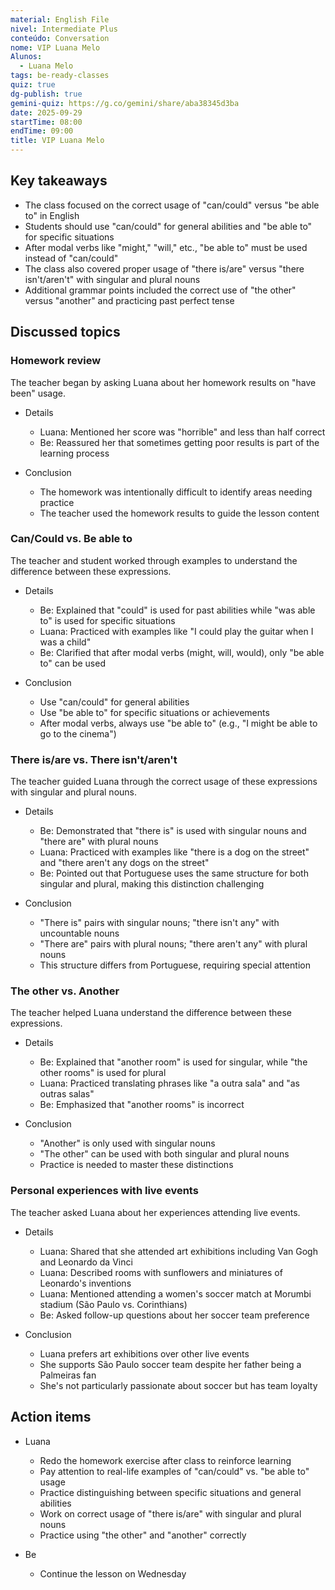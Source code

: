 ```yaml
---
material: English File
nivel: Intermediate Plus
conteúdo: Conversation
nome: VIP Luana Melo
Alunos:
  - Luana Melo
tags: be-ready-classes
quiz: true
dg-publish: true
gemini-quiz: https://g.co/gemini/share/aba38345d3ba
date: 2025-09-29
startTime: 08:00
endTime: 09:00
title: VIP Luana Melo
---
```

## Key takeaways

- The class focused on the correct usage of "can/could" versus "be able to" in English
- Students should use "can/could" for general abilities and "be able to" for specific situations
- After modal verbs like "might," "will," etc., "be able to" must be used instead of "can/could"
- The class also covered proper usage of "there is/are" versus "there isn't/aren't" with singular and plural nouns
- Additional grammar points included the correct use of "the other" versus "another" and practicing past perfect tense

## Discussed topics

### Homework review

The teacher began by asking Luana about her homework results on "have been" usage.

- Details
    
    - Luana: Mentioned her score was "horrible" and less than half correct
    - Be: Reassured her that sometimes getting poor results is part of the learning process
- Conclusion
    
    - The homework was intentionally difficult to identify areas needing practice
    - The teacher used the homework results to guide the lesson content

### Can/Could vs. Be able to

The teacher and student worked through examples to understand the difference between these expressions.

- Details
    
    - Be: Explained that "could" is used for past abilities while "was able to" is used for specific situations
    - Luana: Practiced with examples like "I could play the guitar when I was a child"
    - Be: Clarified that after modal verbs (might, will, would), only "be able to" can be used
- Conclusion
    
    - Use "can/could" for general abilities
    - Use "be able to" for specific situations or achievements
    - After modal verbs, always use "be able to" (e.g., "I might be able to go to the cinema")

### There is/are vs. There isn't/aren't

The teacher guided Luana through the correct usage of these expressions with singular and plural nouns.

- Details
    
    - Be: Demonstrated that "there is" is used with singular nouns and "there are" with plural nouns
    - Luana: Practiced with examples like "there is a dog on the street" and "there aren't any dogs on the street"
    - Be: Pointed out that Portuguese uses the same structure for both singular and plural, making this distinction challenging
- Conclusion
    
    - "There is" pairs with singular nouns; "there isn't any" with uncountable nouns
    - "There are" pairs with plural nouns; "there aren't any" with plural nouns
    - This structure differs from Portuguese, requiring special attention

### The other vs. Another

The teacher helped Luana understand the difference between these expressions.

- Details
    
    - Be: Explained that "another room" is used for singular, while "the other rooms" is used for plural
    - Luana: Practiced translating phrases like "a outra sala" and "as outras salas"
    - Be: Emphasized that "another rooms" is incorrect
- Conclusion
    
    - "Another" is only used with singular nouns
    - "The other" can be used with both singular and plural nouns
    - Practice is needed to master these distinctions

### Personal experiences with live events

The teacher asked Luana about her experiences attending live events.

- Details
    
    - Luana: Shared that she attended art exhibitions including Van Gogh and Leonardo da Vinci
    - Luana: Described rooms with sunflowers and miniatures of Leonardo's inventions
    - Luana: Mentioned attending a women's soccer match at Morumbi stadium (São Paulo vs. Corinthians)
    - Be: Asked follow-up questions about her soccer team preference
- Conclusion
    
    - Luana prefers art exhibitions over other live events
    - She supports São Paulo soccer team despite her father being a Palmeiras fan
    - She's not particularly passionate about soccer but has team loyalty

## Action items

- Luana
    
    - Redo the homework exercise after class to reinforce learning
    - Pay attention to real-life examples of "can/could" vs. "be able to" usage
    - Practice distinguishing between specific situations and general abilities
    - Work on correct usage of "there is/are" with singular and plural nouns
    - Practice using "the other" and "another" correctly
- Be
    
    - Continue the lesson on Wednesday